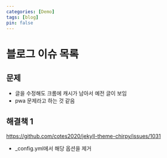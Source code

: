 ```yaml
---
categories: [Demo]
tags: [blog]
pin: false
---
```


# 블로그 이슈 목록
## 문제
- 글을 수정해도 크롬에 캐시가 남아서 예전 글이 보임
- pwa 문제라고 하는 것 같음

## 해결책 1
https://github.com/cotes2020/jekyll-theme-chirpy/issues/1031
- _config.yml에서 해당 옵션을 제거